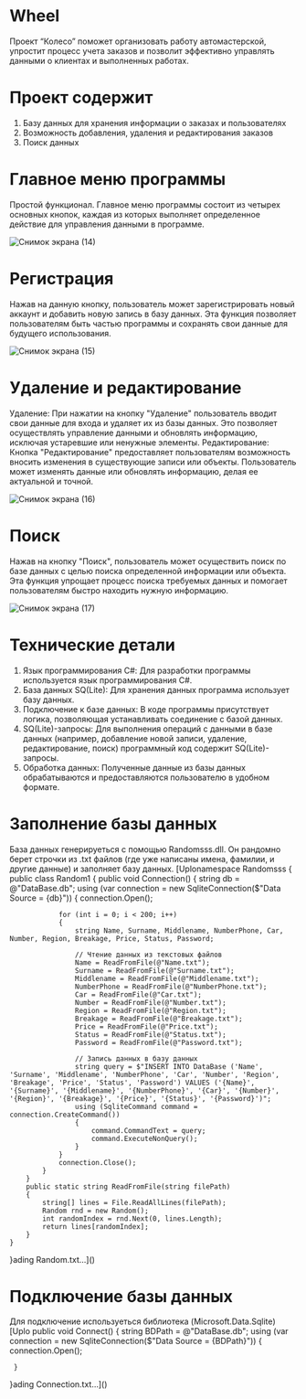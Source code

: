 # Wheel
Проект “Колесо” поможет организовать работу автомастерской, упростит процесс учета заказов и позволит эффективно управлять данными о клиентах и выполненных работах.
# Проект содержит
1. Базу данных для хранения информации о заказах и пользователях
2. Возможность добавления, удаления и редактирования заказов
3. Поиск данных 
# Главное меню программы
Простой функционал. Главное меню программы состоит из четырех основных кнопок, каждая из которых выполняет определенное действие для управления данными в программе.


![Снимок экрана (14)](https://github.com/user89986/Wheel/assets/167529891/28c17cfa-02bd-47ec-a04d-fd8745c6ad32)
# Регистрация 
Нажав на данную кнопку, пользователь может зарегистрировать новый аккаунт и добавить новую запись в базу данных. Эта функция позволяет пользователям быть частью программы и сохранять свои данные для будущего использования.


![Снимок экрана (15)](https://github.com/user89986/Wheel/assets/167529891/a3e44566-ece2-42c5-ace0-ba8475a6cc81)
# Удаление и редактирование
Удаление: При нажатии на кнопку "Удаление" пользователь вводит свои данные для входа и удаляет их из базы данных. Это позволяет осуществлять управление данными и обновлять информацию, исключая устаревшие или ненужные элементы.
Редактирование: Кнопка "Редактирование" предоставляет пользователям возможность вносить изменения в существующие записи или объекты. Пользователь может изменять данные или обновлять информацию, делая ее актуальной и точной.


![Снимок экрана (16)](https://github.com/user89986/Wheel/assets/167529891/60d7bdfe-2364-42be-8817-63a355e905d6)
# Поиск 
Нажав на кнопку "Поиск", пользователь может осуществить поиск по базе данных с целью поиска определенной информации или объекта. Эта функция упрощает процесс поиска требуемых данных и помогает пользователям быстро находить нужную информацию.


![Снимок экрана (17)](https://github.com/user89986/Wheel/assets/167529891/b0705535-9823-4b8f-aa90-fe1c4f6d25af)
# Технические детали
1. Язык программирования C#: Для разработки программы используется язык программирования C#.
2. База данных SQ(Lite): Для хранения данных программа использует базу данных.
3. Подключение к базе данных: В коде программы присутствует логика, позволяющая устанавливать соединение с базой данных.
4. SQ(Lite)-запросы: Для выполнения операций с данными в базе данных (например, добавление новой записи, удаление, редактирование, поиск) программный код содержит SQ(Lite)-запросы.
5. Обработка данных: Полученные данные из базы данных обрабатываются и предоставляются пользователю в удобном формате.
# Заполнение базы данных
База данных генерируеться с помощью Randomsss.dll. Он рандомно берет строчки из .txt файлов (где уже написаны имена, фамилии, и другие данные) и заполняет базу данных.
[Uplonamespace Randomsss
{
    public class Random1
    {
        public void Connection()
        {
            string db = @"DataBase.db";
            using (var connection = new SqliteConnection($"Data Source = {db}"))
            {
                connection.Open();

                for (int i = 0; i < 200; i++)
                {
                    string Name, Surname, Middlename, NumberPhone, Car, Number, Region, Breakage, Price, Status, Password;

                    // Чтение данных из текстовых файлов
                    Name = ReadFromFile(@"Name.txt");
                    Surname = ReadFromFile(@"Surname.txt");
                    Middlename = ReadFromFile(@"Middlename.txt");
                    NumberPhone = ReadFromFile(@"NumberPhone.txt");
                    Car = ReadFromFile(@"Car.txt");
                    Number = ReadFromFile(@"Number.txt");
                    Region = ReadFromFile(@"Region.txt");
                    Breakage = ReadFromFile(@"Breakage.txt");
                    Price = ReadFromFile(@"Price.txt");
                    Status = ReadFromFile(@"Status.txt");
                    Password = ReadFromFile(@"Password.txt");

                    // Запись данных в базу данных
                    string query = $"INSERT INTO DataBase ('Name', 'Surname', 'Middlename', 'NumberPhone', 'Car', 'Number', 'Region', 'Breakage', 'Price', 'Status', 'Password') VALUES ('{Name}', '{Surname}', '{Middlename}', '{NumberPhone}', '{Car}', '{Number}', '{Region}', '{Breakage}', '{Price}', '{Status}', '{Password}')";
                    using (SqliteCommand command = connection.CreateCommand())
                    {
                        command.CommandText = query;
                        command.ExecuteNonQuery();
                    }
                }
                connection.Close();
            }
        }
        public static string ReadFromFile(string filePath)
        {
            string[] lines = File.ReadAllLines(filePath);
            Random rnd = new Random();
            int randomIndex = rnd.Next(0, lines.Length);
            return lines[randomIndex];
        }
    }
}ading Random.txt…]()
# Подключение базы данных
Для подключение используеться библиотека (Microsoft.Data.Sqlite)
[Uplo public void Connect()
 {
     string BDPath = @"DataBase.db";
     using (var connection = new SqliteConnection($"Data Source = {BDPath}"))
     {
         connection.Open();
         

     }
     
 }ading Connection.txt…]()
